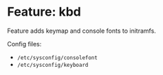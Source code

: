 # Feature: kbd

Feature adds keymap and console fonts to initramfs.

Config files:

- `/etc/sysconfig/consolefont`
- `/etc/sysconfig/keyboard`
